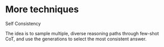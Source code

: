 # More techniques

Self Consistency

The idea is to sample multiple, diverse reasoning paths through few-shot CoT, and use the generations to select the most consistent answer.

